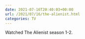 ```yaml
---
date: 2021-07-16T20:40:03+00:00
url: /2021/07/16/the-alienist.html
categories: TV
---
```

Watched The Alienist season 1-2.




